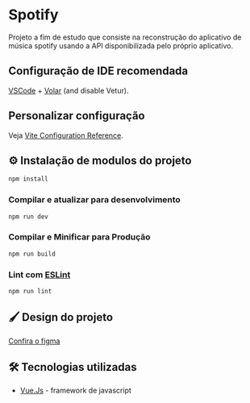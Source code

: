 # Spotify
Projeto a fim de estudo que consiste na reconstrução do aplicativo de música spotify usando a API disponibilizada pelo próprio aplicativo.

## Configuração de IDE recomendada

[VSCode](https://code.visualstudio.com/) + [Volar](https://marketplace.visualstudio.com/items?itemName=Vue.volar) (and disable Vetur).

## Personalizar configuração

Veja [Vite Configuration Reference](https://vitejs.dev/config/).

## ⚙️ Instalação de modulos do projeto

```sh
npm install
```

### Compilar e atualizar para desenvolvimento


```sh
npm run dev
```

### Compilar e Minificar para Produção

```sh
npm run build
```

### Lint com [ESLint](https://eslint.org/)

```sh
npm run lint
```

## 🖌 Design do projeto
[Confira o figma](https://www.figma.com/design/CNrn3ZWt3XtIIMrKDBDf5H/aplicativo-de-m%C3%BAsica?node-id=0-1&p=f&t=RpxlKUjmxQXGWXT5-0)

## 🛠️ Tecnologias utilizadas
- [Vue.Js](https://vuejs.org/) - framework de javascript
